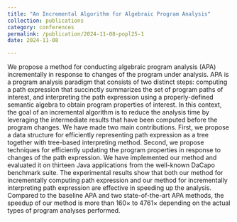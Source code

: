 ```yaml
---
title: "An Incremental Algorithm for Algebraic Program Analysis"
collection: publications
category: conferences
permalink: /publication/2024-11-08-popl25-1
date: 2024-11-08

---
```


We propose a method for conducting algebraic program analysis (APA) incrementally in response to changes of the program under analysis. APA is a program analysis paradigm that consists of two distinct steps: computing a path expression that succinctly summarizes the set of program paths of interest, and interpreting the path expression using a properly-defined semantic algebra to obtain program properties of interest. In this context, the goal of an incremental algorithm is to reduce the analysis time by leveraging the intermediate results that have been computed before the program changes. We have made two main contributions. First, we propose a data structure for efficiently representing path expression as a tree together with tree-based interpreting method. Second, we propose techniques for efficiently updating the program properties in response to changes of the path expression. We have implemented our method and evaluated it on thirteen Java applications from the well-known DaCapo benchmark suite. The experimental results show that both our method for incrementally computing path expression and our method for incrementally interpreting path expression are effective in speeding up the analysis. Compared to the baseline APA and two state-of-the-art APA methods, the speedup of our method is more than 160× to 4761× depending on the actual types of program analyses performed.